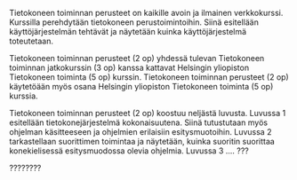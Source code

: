 Tietokoneen toiminnan perusteet on kaikille avoin ja ilmainen verkkokurssi. Kurssilla perehdytään tietokoneen perustoimintoihin. Siinä esitellään käyttöjärjestelmän tehtävät ja näytetään kuinka käyttöjärjestelmä toteutetaan.

Tietokoneen toiminnan perusteet (2 op) yhdessä tulevan Tietokoneen toiminnan jatkokurssin (3 op) kanssa kattavat Helsingin yliopiston Tietokoneen toiminta (5 op) kurssin. Tietokoneen toiminnan perusteet (2 op) käytetöään myös osana Helsingin yliopiston Tietokoneen toiminta (5 op) kurssia.

Tietokoneen toiminnan perusteet (2 op) koostuu neljästä luvusta. Luvussa 1 esitellään tietokonejärjestelmä kokonaisuutena. Siinä tutustutaan myös ohjelman käsitteeseen ja ohjelmien erilaisiin esitysmuotoihin. Luvussa 2 tarkastellaan suorittimen toimintaa ja näytetään, kuinka suoritin suorittaa konekielisessä esitysmuodossa olevia ohjelmia. Luvussa 3 ....  ???

????????

